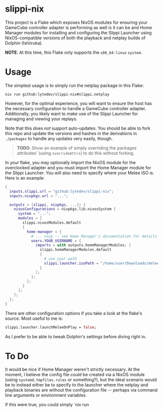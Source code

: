 # slippi-nix

This project is a Flake which exposes NixOS modules for ensuring your GameCube
controller adapter is performing as well is it can be and Home Manager modules
for installing and configuring the Slippi Launcher using NixOS-compatible
versions of both the playback and netplay builds of Dolphin (Ishiiruka).

**NOTE**: At this time, this Flake only supports the `x86_64-linux` `system`.

# Usage

The simplest usage is to simply run the netplay package in this Flake:

```shell
nix run github:lytedev/slippi-nix#slippi.netplay
```

However, for the optimal experience, you will want to ensure the host has the
necessary configuration to handle a GameCube controller adapter. Additionally,
you likely want to make use of the Slippi Launcher for managing and viewing
your replays.

Note that this does _not_ support auto-updates. You should be able to fork this
repo and update the versions and hashes in the derivations in `./packages` to
handle any updates very easily, though.

> **TODO**: Show an example of simply overriding the packages attributes' (using
`overrideAttrs`) to do this without forking.

In your flake, you may optionally import the NixOS module for the overclocked
adapter and you must import the Home Manager module for the Slippi Launcher. You
will also need to specify where your Melee ISO is. Here is an example:

```nix
{
  inputs.slippi.url = "github:lytedev/slippi-nix";
  inputs.nixpkgs.url = "...";

  outputs = {slippi, nixpkgs, ...}: {
    nixosConfigurations = nixpkgs.lib.nixosSystem {
      system = "...";
      modules = [
        slippi.nixosModules.default
        {
          home-manager = {
            # ... snip -- see Home Manager's documentation for details
            users.YOUR_USERNAME = {
              imports = with outputs.homeManagerModules; [
                slippi.homeManagerModules.default
                {
                  # use your path
                  slippi.launcher.isoPath = "/home/user/Downloads/melee.iso";
                }
              ];
            };
          };
        }
      ];
    };
  };
}
```

There are other configuration options if you take a look at the flake's source.
Most useful to me is:

```nix
slippi.launcher.launchMeleeOnPlay = false;
```

As I prefer to be able to tweak Dolphin's settings before diving right in.

# To Do

It would be nice if Home Manager weren't strictly necessary. At the moment,
I believe the config file _could_ be created via a NixOS module (using
`systemd.tmpfiles.rules` or something?), but the ideal scenario would be to
instead either be to specify to the launcher where the netplay and playback
binaries are without the configuration file -- perhaps via command line
arguments or environment variables.

If this were true, you could simply `nix run 
